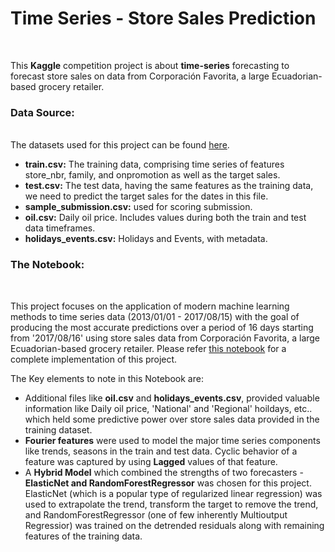 # <b>Time Series - Store Sales Prediction</b>
<br>

This <b>Kaggle</b> competition project is about <b>time-series</b> forecasting to forecast store sales on data from Corporación Favorita, a large Ecuadorian-based grocery retailer.


### <b>Data Source:</b>
<br>
The datasets used for this project can be found <a href="https://www.kaggle.com/competitions/store-sales-time-series-forecasting/data">here</a>.
<br>
<ul>
  <li><b>train.csv:</b> The training data, comprising time series of features store_nbr, family, and onpromotion as well as the target sales.</li>
  <li><b>test.csv:</b> The test data, having the same features as the training data, we need to predict the target sales for the dates in this file.</li>
  <li><b>sample_submission.csv:</b> used for scoring submission.</li>
  <li><b>oil.csv:</b> Daily oil price. Includes values during both the train and test data timeframes.</li>
  <li><b>holidays_events.csv:</b> Holidays and Events, with metadata.</li>
 </ul>
 

### <b>The Notebook:</b>
<br>

This project focuses on the application of modern machine learning methods to time series data (2013/01/01 - 2017/08/15) with the goal of producing the most accurate predictions over a period of 16 days starting from '2017/08/16' using store sales data from Corporación Favorita, a large Ecuadorian-based grocery retailer. Please refer <a href="https://github.com/J-R-1/J-R-1/blob/main/Kaggle%20project%20-%20Store%20Sales%20Prediction/time-series-store-sales-prediction.ipynb">this notebook</a> for a complete implementation of this project.
<br>

The Key elements to note in this Notebook are:
<br>

<ul>
  <li>Additional files like <b>oil.csv</b> and <b>holidays_events.csv</b>, provided valuable information like Daily oil price, 'National' and 'Regional' hoildays, etc.. which held some predictive power over store sales data provided in the training dataset.</li>
  <li><b>Fourier features</b> were used to model the major time series components like trends, seasons in the train and test data.  Cyclic behavior of a feature was captured by using <b>Lagged</b> values of that feature.</li>
  <li>A <b>Hybrid Model</b> which combined the strengths of two forecasters - <b>ElasticNet and RandomForestRegressor</b> was chosen for this project. ElasticNet (which is a popular type of regularized linear regression) was used to extrapolate the trend, transform the target to remove the trend, and RandomForestRegressor (one of few inherently Multioutput Regressior) was trained on the detrended residuals along with remaining features of the training data.</li> 
</ul>

